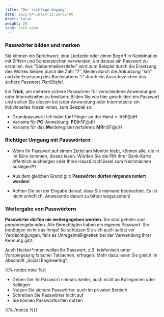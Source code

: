 ```yaml
---
title: "Der richtige Umgang"
date: 2021-04-18T14:11:28+02:00
draft: false
weight: 20
icon: lock-open
---
```


### Passwörter bilden und merken

Sie können ein Sprichwort, eine Liedzeile oder einen Begriff in Kombination mit Ziffern und Sonderzeichen verwenden, um daraus ein Passwort zu erstellen. Aus  "Siebenmeilenstiefel" wird zum Beispiel durch die Ersetzung des Wortes Sieben durch die Zahl "7", Meilen durch die Abkürzung "km" und die Ersetzung des Buchstabens "i" durch ein Ausrufezeichen das sichere Passwort *7kmSt!efel*.

Ein **Trick**, um mehrere sichere Passwörter für verschiedene Anwendungen oder Internetseiten zu besitzen: Bilden Sie wie hier geschildert ein Passwort und stellen Sie diesem bei jeder Anwendung oder Internetseite ein individuelles Kürzel voran, zum Beispiel so:

- Grundpasswort: Ich habe fünf Finger an der Hand = Ih5F@dH
- Variante für **PC**-Anmeldung: **PC**Ih5F@dH
- Variante für das **M**elde**r**egisterverfahren: **MR**Ih5F@dH

### Richtiger Umgang mit Passwörtern

- Wenn Ihr Passwort auf einem Zettel am Monitor klebt, können alle, die in Ihr Büro kommen, dieses lesen. Würden Sie die PIN Ihrer Bank-Karte öffentlich aushängen oder Ihren Haustürschlüssel zum Nachmachen auslegen?!?

- Aus dem gleichen Grund gilt: **Passwörter dürfen nirgends notiert werden!**
- Achten Sie bei der Eingabe darauf, dass Sie niemand beobachtet. Es ist nicht unhöflich, Anwesende darum zu bitten wegzusehen!


### Weitergabe von Passwörtern

**Passwörter dürfen nie weitergegeben werden.** Sie sind geheim und personengebunden. Alle Berechtigten haben ein eigenes Passwort. Sie benötigen nicht das Ihrige! So schützen Sie sich auch selbst vor Verdächtigungen, falls es Unregelmäßigkeiten bei der Verwendung Ihrer Kennung gibt.

Auch Hacker*innen wollen Ihr Passwort, z.B. telefonisch unter Vorspiegelung falscher Tatsachen, erfragen. Mehr dazu lesen Sie gleich im Abschnitt „Social Engineering“.

{{% notice note %}}

- Geben Sie Ihr Passwort niemals weiter, auch nicht an Kolleginnen oder Kollegen
- Nutzen Sie sichere Passwörter, auch im privaten Bereich
- Schreiben Sie Passwörter nicht auf
- Sie können Passwortkarten nutzen

{{% /notice %}}